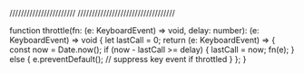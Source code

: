 











///////////////////////
//////////////////////////////////






function throttle(fn: (e: KeyboardEvent) => void, delay: number): (e: KeyboardEvent) => void {
  let lastCall = 0;
  return (e: KeyboardEvent) => {
    const now = Date.now();
    if (now - lastCall >= delay) {
      lastCall = now;
      fn(e);
    } else {
      e.preventDefault(); // suppress key event if throttled
    }
  };
}







